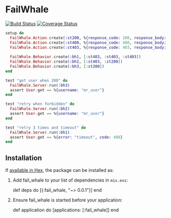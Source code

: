 # FailWhale
[![Build Status](https://travis-ci.org/bernardolins/fail-whale.svg?branch=master)](https://travis-ci.org/bernardolins/fail-whale)
[![Coverage Status](https://coveralls.io/repos/github/bernardolins/fail-whale/badge.svg?branch=master)](https://coveralls.io/github/bernardolins/fail-whale?branch=master)

```elixir
setup do
  FailWhale.Action.create(:st200, %{response_code: 200, response_body: ~s<"username": "mr_user">})
  FailWhale.Action.create(:st400, %{response_code: 400, response_body: ~s<"error": "bad request">})
  FailWhale.Action.create(:st403, %{response_code: 403, response_body: ~s<"error": "forbidden">})
  
  FailWhale.Behavior.create(:bh1, [:st403, :st403, :st403])
  FailWhale.Behavior.create(:bh2, [:st403, :st200])
  FailWhale.Behavior.create(:bh3, [:st200])
end

test "get user when 200" do
  FailWhale.Server.run(:bh3)
  assert User.get == %{username: "mr_user"}
end

test "retry when forbidden" do
  FailWhale.Server.run(:bh2)
  assert User.get == %{username: "mr_user"}
end

test "retry 3 times and timeout" do
  FailWhale.Server.run(:bh1)
  assert User.get == %{error: "timeout", code: 408}
end
```

## Installation

If [available in Hex](https://hex.pm/docs/publish), the package can be installed as:

  1. Add fail_whale to your list of dependencies in `mix.exs`:

        def deps do
          [{:fail_whale, "~> 0.0.1"}]
        end

  2. Ensure fail_whale is started before your application:

        def application do
          [applications: [:fail_whale]]
        end

